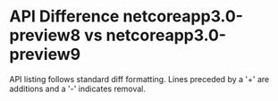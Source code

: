 # API Difference netcoreapp3.0-preview8 vs netcoreapp3.0-preview9

API listing follows standard diff formatting. Lines preceded by a '+' are
additions and a '-' indicates removal.



